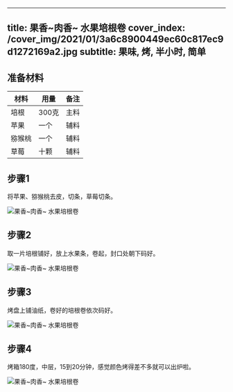 
---
title: 果香~肉香~ 水果培根卷
cover_index: /cover_img/2021/01/3a6c8900449ec60c817ec9d1272169a2.jpg
subtitle: 果味, 烤, 半小时, 简单
---

## 准备材料

| 材料     | 用量 | 备注|
| ------- | ----- | --- |
| 培根 | 300克| 主料 |
| 苹果 | 一个| 辅料 |
| 猕猴桃 | 一个| 辅料 |
| 草莓 | 十颗| 辅料 |

## 步骤1

将苹果、猕猴桃去皮，切条，草莓切条。

![果香~肉香~ 水果培根卷](https://i8.meishichina.com/attachment/recipe/201010/201010052122515.JPG?x-oss-process=style/p320) 

## 步骤2

取一片培根铺好，放上水果条，卷起，封口处朝下码好。

![果香~肉香~ 水果培根卷](https://i8.meishichina.com/attachment/recipe/201010/201010052123383.JPG?x-oss-process=style/p320) 

## 步骤3

烤盘上铺油纸，卷好的培根卷依次码好。

![果香~肉香~ 水果培根卷](https://i8.meishichina.com/attachment/recipe/201010/201010052124252.JPG?x-oss-process=style/p320) 

## 步骤4

烤箱180度，中层，15到20分钟，感觉颜色烤得差不多就可以出炉啦。

![果香~肉香~ 水果培根卷](https://i8.meishichina.com/attachment/recipe/201010/201010052125258.JPG?x-oss-process=style/p320) 

